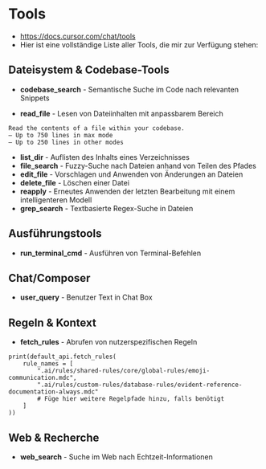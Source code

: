 # Tools
- https://docs.cursor.com/chat/tools
- Hier ist eine vollständige Liste aller Tools, die mir zur Verfügung stehen:

## Dateisystem & Codebase-Tools
- **codebase_search** - Semantische Suche im Code nach relevanten Snippets

- **read_file** - Lesen von Dateiinhalten mit anpassbarem Bereich
```
Read the contents of a file within your codebase.
— Up to 750 lines in max mode
— Up to 250 lines in other modes
```
  
- **list_dir** - Auflisten des Inhalts eines Verzeichnisses
- **file_search** - Fuzzy-Suche nach Dateien anhand von Teilen des Pfades
- **edit_file** - Vorschlagen und Anwenden von Änderungen an Dateien
- **delete_file** - Löschen einer Datei
- **reapply** - Erneutes Anwenden der letzten Bearbeitung mit einem intelligenteren Modell
- **grep_search** - Textbasierte Regex-Suche in Dateien

## Ausführungstools
- **run_terminal_cmd** - Ausführen von Terminal-Befehlen

## Chat/Composer
- **user_query** - Benutzer Text in Chat Box

## Regeln & Kontext
- **fetch_rules** - Abrufen von nutzerspezifischen Regeln
```
print(default_api.fetch_rules(
    rule_names = [
        ".ai/rules/shared-rules/core/global-rules/emoji-communication.mdc",
        ".ai/rules/custom-rules/database-rules/evident-reference-documentation-always.mdc"
        # Füge hier weitere Regelpfade hinzu, falls benötigt
    ]
))
```

## Web & Recherche
- **web_search** - Suche im Web nach Echtzeit-Informationen
